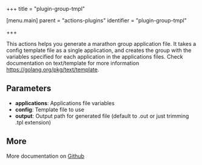 +++
title = "plugin-group-tmpl"

[menu.main]
parent = "actions-plugins"
identifier = "plugin-group-tmpl"

+++

This actions helps you generate a marathon group application file.
It takes a config template file as a single application, and creates the group with the variables specified for each application in the applications files.
Check documentation on text/template for more information https://golang.org/pkg/text/template.

## Parameters

* **applications**: Applications file variables
* **config**: Template file to use
* **output**: Output path for generated file (default to <file>.out or just trimming .tpl extension)


## More

More documentation on [Github](https://github.com/ovh/cds/tree/master/contrib/plugins/plugin-group-tmpl/README.md)


